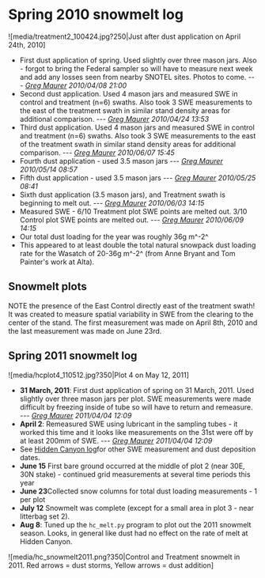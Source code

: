 # Spring 2010 snowmelt log

![media/treatment2_100424.jpg?250|Just after dust
application on April 24th, 2010]

* First dust application of spring. Used slightly over three mason jars. Also - forgot to bring the Federal sampler so will have to measure next week and add any losses seen from nearby SNOTEL sites. Photos to come.  --- *[Greg Maurer](primaryproductivity@gmail.com) 2010/04/08 21:00*
* Second dust application. Used 4 mason jars and measured SWE in control and treatment (n=6) swaths. Also took 3 SWE measurements to the east of the treatment swath in similar stand density areas for additional comparison. --- *[Greg Maurer](primaryproductivity@gmail.com) 2010/04/24 13:53*
* Third dust application. Used 4 mason jars and measured SWE in control and treatment (n=6) swaths. Also took 3 SWE measurements to the east of the treatment swath in similar stand density areas for additional comparison.  --- *[Greg Maurer](primaryproductivity@gmail.com) 2010/06/07 15:45*
* Fourth dust application - used 3.5 mason jars --- *[Greg Maurer](primaryproductivity@gmail.com) 2010/05/14 08:57*
* Fifth dust application - used 3.5 mason jars --- *[Greg Maurer](primaryproductivity@gmail.com) 2010/05/25 08:41*
* Sixth dust application (3.5 mason jars), and Treatment swath is beginning to melt out. --- *[Greg Maurer](primaryproductivity@gmail.com) 2010/06/03 14:15*
* Measured SWE - 6/10 Treatment plot SWE points are melted out. 3/10 Control plot SWE points are melted out. --- *[Greg Maurer](primaryproductivity@gmail.com) 2010/06/09 14:15*
* Our total dust loading for the year was roughly 36g m^-2^
* This appeared to at least double the total natural snowpack dust loading rate for the Wasatch of 20-36g m^-2^ (from Anne Bryant and Tom Painter's work at Alta).

Snowmelt plots
--------------

NOTE the presence of the East Control directly east of the treatment
swath! It was created to measure spatial variability in SWE from the
clearing to the center of the stand. The first measurement was made on
April 8th, 2010 and the last measurement was made on June 23rd.

## Spring 2011 snowmelt log

![media/hcplot4_110512.jpg?350|Plot 4 on May 12, 2011]

* **31 March, 2011**: First dust application of spring on 31 March, 2011. Used slightly over three mason jars per plot. SWE measurements were made difficult by freezing inside of tube so will have to return and remeasure.  --- *[Greg Maurer](primaryproductivity@gmail.com) 2011/04/04 12:09*
* **April 2**: Remeasured SWE using lubricant in the sampling tubes - it worked this time and it looks like measurements on the 31st were off by at least 200mm of SWE.  --- *[Greg Maurer](primaryproductivity@gmail.com) 2011/04/04 12:09*
* See [Hidden Canyon log](hc_hc2011_log.md)for other SWE measurement and dust deposition dates.
* **June 15** First bare ground occurred  at the middle of plot 2 (near 30E, 30N stake) - continued grid measurements at several time periods this year
* **June 23**Collected snow columns for total dust loading measurements - 1 per plot
* **July 12** Snowmelt was complete (except for a small area in plot 3 - near litterbag set 2).
* **Aug 8**: Tuned up the `hc_melt.py` program to plot out the 2011 snowmelt season. Looks, in general like dust had no effect on the rate of melt at Hidden Canyon.

![media/hc_snowmelt2011.png?350|Control and Treatment
snowmelt in 2011. Red arrows = dust storms, Yellow arrows = dust
addition]
